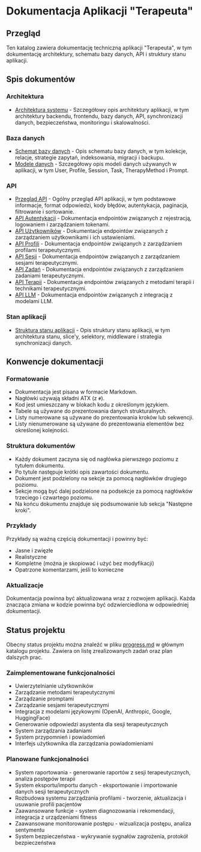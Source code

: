 # Dokumentacja Aplikacji "Terapeuta"

## Przegląd

Ten katalog zawiera dokumentację techniczną aplikacji "Terapeuta", w tym dokumentację architektury, schematu bazy danych, API i struktury stanu aplikacji.

## Spis dokumentów

### Architektura

- [Architektura systemu](architecture.md) - Szczegółowy opis architektury aplikacji, w tym architektury backendu, frontendu, bazy danych, API, synchronizacji danych, bezpieczeństwa, monitoringu i skalowalności.

### Baza danych

- [Schemat bazy danych](database_schema.md) - Opis schematu bazy danych, w tym kolekcje, relacje, strategie zapytań, indeksowania, migracji i backupu.
- [Modele danych](data-models.md) - Szczegółowy opis modeli danych używanych w aplikacji, w tym User, Profile, Session, Task, TherapyMethod i Prompt.

### API

- [Przegląd API](api_overview.md) - Ogólny przegląd API aplikacji, w tym podstawowe informacje, format odpowiedzi, kody błędów, autentykacja, paginacja, filtrowanie i sortowanie.
- [API Autentykacji](api_auth.md) - Dokumentacja endpointów związanych z rejestracją, logowaniem i zarządzaniem tokenami.
- [API Użytkowników](api_users.md) - Dokumentacja endpointów związanych z zarządzaniem użytkownikami i ich ustawieniami.
- [API Profili](api_profiles.md) - Dokumentacja endpointów związanych z zarządzaniem profilami terapeutycznymi.
- [API Sesji](api_sessions.md) - Dokumentacja endpointów związanych z zarządzaniem sesjami terapeutycznymi.
- [API Zadań](api_tasks.md) - Dokumentacja endpointów związanych z zarządzaniem zadaniami terapeutycznymi.
- [API Terapii](api_therapy.md) - Dokumentacja endpointów związanych z metodami terapii i technikami terapeutycznymi.
- [API LLM](api_llm.md) - Dokumentacja endpointów związanych z integracją z modelami LLM.

### Stan aplikacji

- [Struktura stanu aplikacji](app_state.md) - Opis struktury stanu aplikacji, w tym architektura stanu, slice'y, selektory, middleware i strategia synchronizacji danych.

## Konwencje dokumentacji

### Formatowanie

- Dokumentacja jest pisana w formacie Markdown.
- Nagłówki używają składni ATX (z `#`).
- Kod jest umieszczany w blokach kodu z określonym językiem.
- Tabele są używane do prezentowania danych strukturalnych.
- Listy numerowane są używane do prezentowania kroków lub sekwencji.
- Listy nienumerowane są używane do prezentowania elementów bez określonej kolejności.

### Struktura dokumentów

- Każdy dokument zaczyna się od nagłówka pierwszego poziomu z tytułem dokumentu.
- Po tytule następuje krótki opis zawartości dokumentu.
- Dokument jest podzielony na sekcje za pomocą nagłówków drugiego poziomu.
- Sekcje mogą być dalej podzielone na podsekcje za pomocą nagłówków trzeciego i czwartego poziomu.
- Na końcu dokumentu znajduje się podsumowanie lub sekcja "Następne kroki".

### Przykłady

Przykłady są ważną częścią dokumentacji i powinny być:
- Jasne i zwięzłe
- Realistyczne
- Kompletne (można je skopiować i użyć bez modyfikacji)
- Opatrzone komentarzami, jeśli to konieczne

### Aktualizacje

Dokumentacja powinna być aktualizowana wraz z rozwojem aplikacji. Każda znacząca zmiana w kodzie powinna być odzwierciedlona w odpowiedniej dokumentacji.

## Status projektu

Obecny status projektu można znaleźć w pliku [progress.md](../progress.md) w głównym katalogu projektu. Zawiera on listę zrealizowanych zadań oraz plan dalszych prac.

### Zaimplementowane funkcjonalności

- Uwierzytelnianie użytkowników
- Zarządzanie metodami terapeutycznymi
- Zarządzanie promptami
- Zarządzanie sesjami terapeutycznymi
- Integracja z modelami językowymi (OpenAI, Anthropic, Google, HuggingFace)
- Generowanie odpowiedzi asystenta dla sesji terapeutycznych
- System zarządzania zadaniami
- System przypomnień i powiadomień
- Interfejs użytkownika dla zarządzania powiadomieniami

### Planowane funkcjonalności

- System raportowania - generowanie raportów z sesji terapeutycznych, analiza postępów terapii
- System eksportu/importu danych - eksportowanie i importowanie danych sesji terapeutycznych
- Rozbudowa systemu zarządzania profilami - tworzenie, aktualizacja i usuwanie profili pacjentów
- Zaawansowane funkcje - system diagnozowania i rekomendacji, integracja z urządzeniami fitness
- Zaawansowane monitorowanie postępu - wizualizacja postępu, analiza sentymentu
- System bezpieczeństwa - wykrywanie sygnałów zagrożenia, protokół bezpieczeństwa
